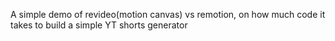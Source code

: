 A simple demo of revideo(motion canvas) vs remotion, on how much code it takes to build a simple YT shorts generator
